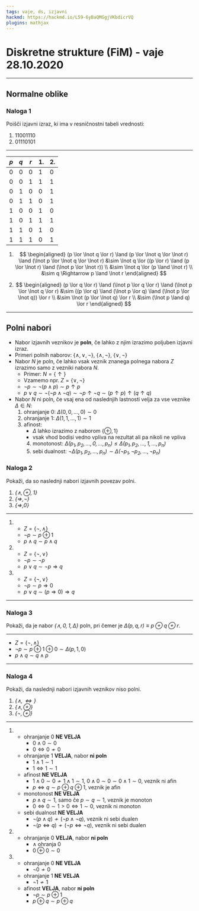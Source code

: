 ```yaml
---
tags: vaje, ds, izjavni
hackmd: https://hackmd.io/L59-6yBaQMGgjVKbdicrVQ
plugins: mathjax
---
```

# Diskretne strukture (FiM) - vaje 28.10.2020

---

## Normalne oblike

### Naloga 1

Poišči izjavni izraz, ki ima v resničnostni tabeli vrednosti:

1. $11001110$
2. $01110101$

----

| $p$ | $q$ | $r$ | 1. | 2. |
| --- | --- | --- | -- | -- |
| 0   | 0   | 0   | 1  | 0
| 0   | 0   | 1   | 1  | 1
| 0   | 1   | 0   | 0  | 1
| 0   | 1   | 1   | 0  | 1
| 1   | 0   | 0   | 1  | 0
| 1   | 0   | 1   | 1  | 1
| 1   | 1   | 0   | 1  | 0
| 1   | 1   | 1   | 0  | 1

1. $$
   \begin{aligned}
   (p \lor \lnot q \lor r) \land (p \lor \lnot q \lor \lnot r) \land (\lnot p \lor \lnot q \lor \lnot r)
   &\sim \lnot q \lor ((p \lor r) \land (p \lor \lnot r) \land (\lnot p \lor \lnot r)) \\
   &\sim \lnot q \lor (p \land \lnot r) \\
   &\sim q \Rightarrow p \land \lnot r
   \end{aligned}
   $$

2. $$
   \begin{aligned}
   (p \lor q \lor r) \land (\lnot p \lor q \lor r) \land (\lnot p \lor \lnot q \lor r)
   &\sim ((p \lor q) \land (\lnot p \lor q) \land (\lnot p \lor \lnot q)) \lor r \\
   &\sim \lnot (p \lor \lnot q) \lor r \\
   &\sim (\lnot p \land q) \lor r
   \end{aligned}
   $$

---

## Polni nabori

* Nabor izjavnih veznikov je **poln**, če lahko z njim izrazimo poljuben izjavni izraz.
* Primeri polnih naborov: $\lbrace \land, \lor, \lnot \rbrace$, $\lbrace \land, \lnot \rbrace$, $\lbrace \lor, \lnot \rbrace$
* Nabor $N$ je poln, če lahko vsak veznik znanega polnega nabora $Z$ izrazimo samo z vezniki nabora $N$.
  - Primer: $N = \lbrace \uparrow \rbrace$
  - Vzamemo npr. $Z = \lbrace \lor, \lnot \rbrace$
  - $\lnot p \sim \lnot (p \land p) \sim p \uparrow p$
  - $p \lor q \sim \lnot (\lnot p \land \lnot q) \sim \lnot p \uparrow \lnot q \sim (p \uparrow p) \uparrow (q \uparrow q)$
* Nabor $N$ ni poln, če vsaj ena od naslednjih lastnosti velja za vse veznike $\Delta \in N$:
  1. ohranjanje 0: $\Delta(0, 0, \dots, 0) \sim 0$
  2. ohranjanje 1: $\Delta(1, 1, \dots, 1) \sim 1$
  3. afinost:
     - $\Delta$ lahko izrazimo z naborom $\lbrace \oplus, 1 \rbrace$
     - vsak vhod bodisi vedno vpliva na rezultat ali pa nikoli ne vpliva
     4. monotonost: <i>$\Delta(p_1, p_2, \dots, 0, \dots, p_n) \le \Delta(p_1, p_2, \dots, 1, \dots, p_n)$</i>
     5. sebi dualnost: <i>$\lnot \Delta(p_1, p_2, \dots, p_n) \sim \Delta(\lnot p_1, \lnot p_2, \dots, \lnot p_n)$</i>

### Naloga 2

Pokaži, da so naslednji nabori izjavnih povezav polni.

1. <i>$\lbrace \land, \oplus, 1 \rbrace$</i>
2. <i>$\lbrace \Rightarrow, \lnot \rbrace$</i>
3. <i>$\lbrace \Rightarrow, 0 \rbrace$</i>

----

1. * $Z = \lbrace \lnot, \land \rbrace$
   * $\lnot p \sim p \oplus 1$
   * $p \land q \sim p \land q$

2. * $Z = \lbrace \lnot, \lor \rbrace$
   * $\lnot p \sim \lnot p$
   * $p \lor q \sim \lnot p \Rightarrow q$

3. * $Z = \lbrace \lnot, \lor \rbrace$
   * $\lnot p \sim p \Rightarrow 0$
   * $p \lor q \sim (p \Rightarrow 0) \Rightarrow q$

---

### Naloga 3

Pokaži, da je nabor <i>$\lbrace \land, 0, 1, \Delta \rbrace$</i> poln, pri čemer je <i>$\Delta(p,q,r) \equiv p \oplus q \oplus r$</i>.

----

* $Z = \lbrace \lnot, \land \rbrace$
* $\lnot p \sim p \oplus 1 \oplus 0 \sim \Delta(p, 1, 0)$
* $p \land q \sim q \land p$

---

### Naloga 4

Pokaži, da naslednji nabori izjavnih veznikov niso polni.

1. <i>$\lbrace \land, \Leftrightarrow \rbrace$</i>
2. <i>$\lbrace \land, \oplus \rbrace$</i>
3. <i>$\lbrace \lnot, \oplus \rbrace$</i>

----

1. * ohranjanje 0 **NE VELJA**
     - $0 \land 0 \sim 0$
     - $0 \iff 0 \not\sim 0$
   * ohranjanje 1 **VELJA**, nabor **ni poln**
     - $1 \land 1 \sim 1$
     - $1 \iff 1 \sim 1$
   * afinost **NE VELJA**
     - $1 \land 0 \sim 0 \not\sim 1 \land 1 \sim 1$, $0 \land 0 \sim 0 \sim 0 \land 1 \sim 0$, veznik ni afin
     - $p \iff q \sim p \oplus q \oplus 1$, veznik je afin
   * monotonost **NE VELJA**
     - $p \land q \sim 1$, samo če $p \sim q \sim 1$, veznik je monoton
     - $0 \iff 0 \sim 1 > 0 \iff 1 \sim 0$, veznik ni monoton
   * sebi dualnost **NE VELJA**
     - $\lnot (p \land q) \not\sim (\lnot p \land \lnot q)$, veznik ni sebi dualen
     - $\lnot (p \iff q) \not\sim (\lnot p \iff \lnot q)$, veznik ni sebi dualen

2. * ohranjanje 0 **VELJA**, nabor **ni poln**
     - $\land$ ohranja 0
     - $0 \oplus 0 \sim 0$

3. * ohranjanje 0 **NE VELJA**
     - $\lnot 0 \not\sim 0$
   * ohranjanje 1 **NE VELJA**
     - $\lnot 1 \not\sim 1$
   * afinost **VELJA**, nabor **ni poln**
     - $\lnot p \sim p \oplus 1$
     - $p \oplus q \sim p \oplus q$
